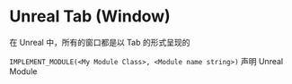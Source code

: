 # Unreal Tab (Window)

在 Unreal 中，所有的窗口都是以 Tab 的形式呈现的

`IMPLEMENT_MODULE(<My Module Class>, <Module name string>)` 声明 Unreal Module
